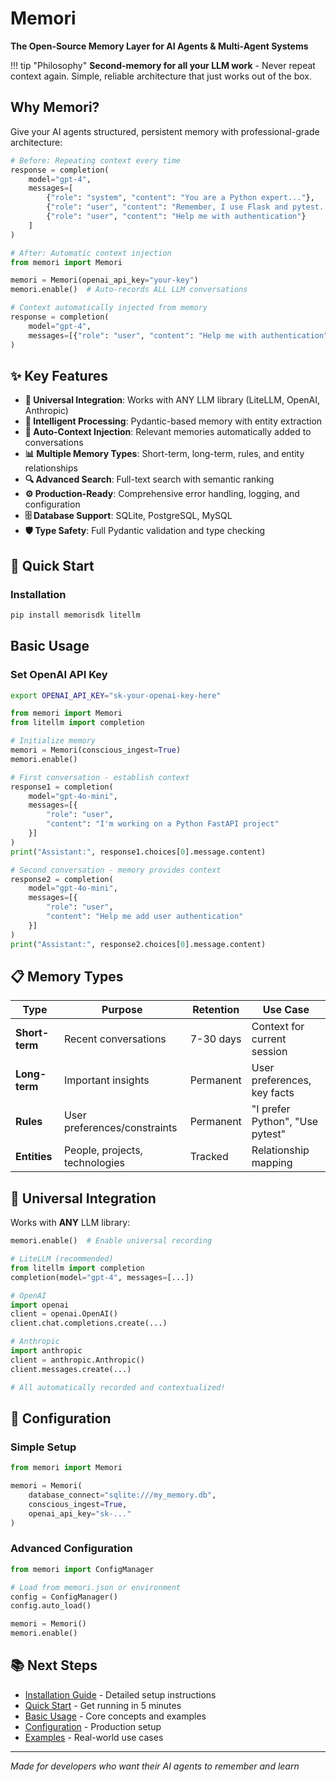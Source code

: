 # Memori

**The Open-Source Memory Layer for AI Agents & Multi-Agent Systems**

!!! tip "Philosophy"
    **Second-memory for all your LLM work** - Never repeat context again. Simple, reliable architecture that just works out of the box.

## Why Memori?

Give your AI agents structured, persistent memory with professional-grade architecture:

```python
# Before: Repeating context every time
response = completion(
    model="gpt-4",
    messages=[
        {"role": "system", "content": "You are a Python expert..."},
        {"role": "user", "content": "Remember, I use Flask and pytest..."},
        {"role": "user", "content": "Help me with authentication"}
    ]
)

# After: Automatic context injection
from memori import Memori

memori = Memori(openai_api_key="your-key")
memori.enable()  # Auto-records ALL LLM conversations

# Context automatically injected from memory
response = completion(
    model="gpt-4", 
    messages=[{"role": "user", "content": "Help me with authentication"}]
)
```

## ✨ Key Features

- **🎯 Universal Integration**: Works with ANY LLM library (LiteLLM, OpenAI, Anthropic)
- **🧠 Intelligent Processing**: Pydantic-based memory with entity extraction
- **🔄 Auto-Context Injection**: Relevant memories automatically added to conversations  
- **📊 Multiple Memory Types**: Short-term, long-term, rules, and entity relationships
- **🔍 Advanced Search**: Full-text search with semantic ranking
- **⚙️ Production-Ready**: Comprehensive error handling, logging, and configuration
- **🗄️ Database Support**: SQLite, PostgreSQL, MySQL
- **🛡️ Type Safety**: Full Pydantic validation and type checking

## 🚀 Quick Start

### Installation

```bash
pip install memorisdk litellm
```

## Basic Usage

### Set OpenAI API Key

```bash
export OPENAI_API_KEY="sk-your-openai-key-here"
```

```python
from memori import Memori
from litellm import completion

# Initialize memory
memori = Memori(conscious_ingest=True)
memori.enable()

# First conversation - establish context
response1 = completion(
    model="gpt-4o-mini",
    messages=[{
        "role": "user", 
        "content": "I'm working on a Python FastAPI project"
    }]
)
print("Assistant:", response1.choices[0].message.content)

# Second conversation - memory provides context  
response2 = completion(
    model="gpt-4o-mini", 
    messages=[{
        "role": "user",
        "content": "Help me add user authentication"
    }]
)
print("Assistant:", response2.choices[0].message.content)
```

## 📋 Memory Types

| Type | Purpose | Retention | Use Case |
|------|---------|-----------|----------|
| **Short-term** | Recent conversations | 7-30 days | Context for current session |
| **Long-term** | Important insights | Permanent | User preferences, key facts |
| **Rules** | User preferences/constraints | Permanent | "I prefer Python", "Use pytest" |
| **Entities** | People, projects, technologies | Tracked | Relationship mapping |

## 🔌 Universal Integration

Works with **ANY** LLM library:

```python
memori.enable()  # Enable universal recording

# LiteLLM (recommended)
from litellm import completion
completion(model="gpt-4", messages=[...])

# OpenAI
import openai
client = openai.OpenAI()
client.chat.completions.create(...)

# Anthropic  
import anthropic
client = anthropic.Anthropic()
client.messages.create(...)

# All automatically recorded and contextualized!
```

## 🔧 Configuration

### Simple Setup
```python
from memori import Memori

memori = Memori(
    database_connect="sqlite:///my_memory.db",
    conscious_ingest=True,
    openai_api_key="sk-..."
)
```

### Advanced Configuration
```python
from memori import ConfigManager

# Load from memori.json or environment
config = ConfigManager()
config.auto_load()

memori = Memori()
memori.enable()
```

## 📚 Next Steps

- [Installation Guide](getting-started/installation.md) - Detailed setup instructions
- [Quick Start](getting-started/quick-start.md) - Get running in 5 minutes  
- [Basic Usage](getting-started/basic-usage.md) - Core concepts and examples
- [Configuration](configuration/settings.md) - Production setup
- [Examples](examples/basic.md) - Real-world use cases

---

*Made for developers who want their AI agents to remember and learn*